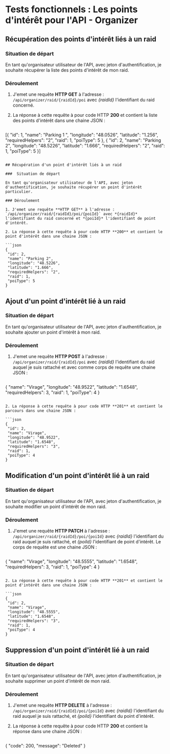 # Tests fonctionnels : Les points d'intérêt pour l'API - Organizer



## Récupération des points d'intérêt liés à un raid

###  Situation de départ

En tant qu'organisateur utilisateur de l'API, avec jeton d'authentification, je souhaite récupérer la liste des points d'intérêt de mon raid.

### Déroulement 

1. J'emet une requête **HTTP GET** à l'adresse : `/api/organizer/raid/{raidId}/poi` avec *{raidId}* l'identifiant du raid concerné.

2. La réponse à cette requête à pour code HTTP **200** et contient la liste des points d'intérêt dans une chaine JSON :

   ```json
  [{
    "id": 1,
    "name": "Parking 1 ",
    "longitude": "48.0526",
    "latitude": "1.256",
    "requiredHelpers": "2",
    "raid": 1,
    "poiType": 5
  },
  {
    "id": 2,
    "name": "Parking 2",
    "longitude": "48.5226",
    "latitude": "1.666",
    "requiredHelpers": "2",
    "raid": 1,
    "poiType": 5
  }]
   ```

## Récupération d'un point d'intérêt liés à un raid

###  Situation de départ

En tant qu'organisateur utilisateur de l'API, avec jeton d'authentification, je souhaite récupérer un point d'intérêt particulier.

### Déroulement 

1. J'emet une requête **HTTP GET** à l'adresse : `/api/organizer/raid/{raidId}/poi/{poiId}` avec *{raidId}* l'identifiant du raid concerné et *{poiId}* l'identifiant de point d'intérêt.

2. La réponse à cette requête à pour code HTTP **200** et contient le point d'intérêt dans une chaine JSON :

   ```json
  {
    "id": 2,
    "name": "Parking 2",
    "longitude": "48.5226",
    "latitude": "1.666",
    "requiredHelpers": "2",
    "raid": 1,
    "poiType": 5
  }
   ```


## Ajout d'un point d'intérêt lié à un raid

###  Situation de départ

En tant qu'organisateur utilisateur de l'API, avec jeton d'authentification, je souhaite ajouter un point d'intérêt à mon raid.

### Déroulement 

1. J'emet une requête **HTTP POST** à l'adresse : `/api/organizer/raid/{raidId}/poi` avec *{raidId}* l'identifiant du raid auquel je suis rattaché et avec comme corps de requête une chaine JSON :

   ```json
  {
    "name": "Virage",
    "longitude": "48.9522",
    "latitude": "1.6548",
    "requiredHelpers": 3,
    "raid": 1,
    "poiType": 4
  }
   ```

2. La réponse à cette requête à pour code HTTP **201** et contient le parcours dans une chaine JSON :

   ```json
  {
    "id": 2,
    "name": "Virage",
    "longitude": "48.9522",
    "latitude": "1.6548",
    "requiredHelpers": "3",
    "raid": 1,
    "poiType": 4
  }
   ```

## Modification d'un point d'intérêt lié à un raid

###  Situation de départ

En tant qu'organisateur utilisateur de l'API, avec jeton d'authentification, je souhaite modifier un point d'intérêt de mon raid.

### Déroulement 

1. J'emet une requête **HTTP PATCH** à l'adresse : `/api/organizer/raid/{raidId}/poi/{poiId}` avec *{raidId}* l'identifiant du raid auquel je suis rattaché, et *{poiId}* l'identifiant de point d'intérêt. Le corps de requête est une chaine JSON :

   ```json
  {
    "name": "Virage",
    "longitude": "48.5555",
    "latitude": "1.6548",
    "requiredHelpers": 3,
    "raid": 1,
    "poiType": 4
  }
   ```

2. La réponse à cette requête à pour code HTTP **201** et contient le point d'intérêt dans une chaine JSON :

   ```json
  {
    "id": 2,
    "name": "Virage",
    "longitude": "48.5555",
    "latitude": "1.6548",
    "requiredHelpers": "3",
    "raid": 1,
    "poiType": 4
  }
   ```

## Suppression d'un point d'intérêt lié à un raid

###  Situation de départ

En tant qu'organisateur utilisateur de l'API, avec jeton d'authentification, je souhaite supprimer un point d'intérêt de mon raid.

### Déroulement 

1. J'emet une requête **HTTP DELETE** à l'adresse : `/api/organizer/raid/{raidId}/poi/{poiId}` avec *{raidId}* l'identifiant du raid auquel je suis rattaché, et *{poiId}* l'identifiant du point d'intérêt.

2. La réponse à cette requête à pour code HTTP **200** et contient la réponse dans une chaine JSON :

   ```json
  {
    "code": 200,
    "message": "Deleted"
  }
   ```